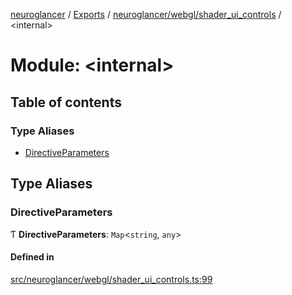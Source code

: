 [neuroglancer](../README.md) / [Exports](../modules.md) / [neuroglancer/webgl/shader\_ui\_controls](neuroglancer_webgl_shader_ui_controls.md) / <internal\>

# Module: <internal\>

## Table of contents

### Type Aliases

- [DirectiveParameters](neuroglancer_webgl_shader_ui_controls._internal_.md#directiveparameters)

## Type Aliases

### DirectiveParameters

Ƭ **DirectiveParameters**: `Map`<`string`, `any`\>

#### Defined in

[src/neuroglancer/webgl/shader_ui_controls.ts:99](https://github.com/ActiveBrainAtlas2/neuroglancer/blob/91617476/src/neuroglancer/webgl/shader_ui_controls.ts#L99)
